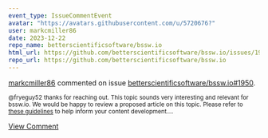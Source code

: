 ```yaml
---
event_type: IssueCommentEvent
avatar: "https://avatars.githubusercontent.com/u/5720676?"
user: markcmiller86
date: 2023-12-22
repo_name: betterscientificsoftware/bssw.io
html_url: https://github.com/betterscientificsoftware/bssw.io/issues/1950
repo_url: https://github.com/betterscientificsoftware/bssw.io
---
```


<a href='https://github.com/markcmiller86' target='_blank'>markcmiller86</a> commented on issue <a href='https://github.com/betterscientificsoftware/bssw.io/issues/1950' target='_blank'>betterscientificsoftware/bssw.io#1950</a>.

<small>@fryeguy52 thanks for reaching out. This topic sounds very interesting and relevant for bssw.io. We would be happy to review a proposed article on this topic. Please refer to [these guidelines](https://betterscientificsoftware.github.io/bssw.io/bssw_author_guidelines_blog.html) to help inform your content development....</small>

<a href='https://github.com/betterscientificsoftware/bssw.io/issues/1950' target='_blank'>View Comment</a>